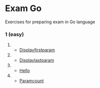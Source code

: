
# Exam Go

Exercises for preparing exam in Go language

### 1 (easy)
1. - [Displayfirstparam](https://github.com/01-edu/public/tree/master/subjects/displayfirstparam)
2. - [Displaylastparam](https://github.com/01-edu/public/tree/master/subjects/displaylastparam)
3. - [Hello](https://github.com/01-edu/public/tree/master/subjects/hello)
4. - [Paramcount](https://github.com/01-edu/public/tree/master/subjects/paramcount)
